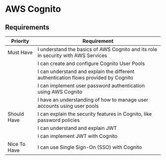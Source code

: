 # AWS Cognito

## Requirements

| Priority     | Requirement                                                                                                           |
|--------------|-----------------------------------------------------------------------------------------------------------------------|
| Must Have    | I understand the basics of AWS Cognito and its role in security with AWS Services                                     |
|     | I can create and configure Cognito User Pools                                                                       |
|     | I can understand and explain the different authentication flows provided by Cognito                                |
|     | I can implement user password authentication using AWS Cognito                                                       |
|     | I have an understanding of how to manage user accounts using user pools                                                |
| Should Have  | I can explain the security features in Cognito, like password policies                                                |
|   | I can understand and explain JWT                                                                                     |
|   | I can implement JWT with Cognito                                                                                    |
| Nice To Have | I can use Single Sign-On (SSO) with Cognito                                                                          |